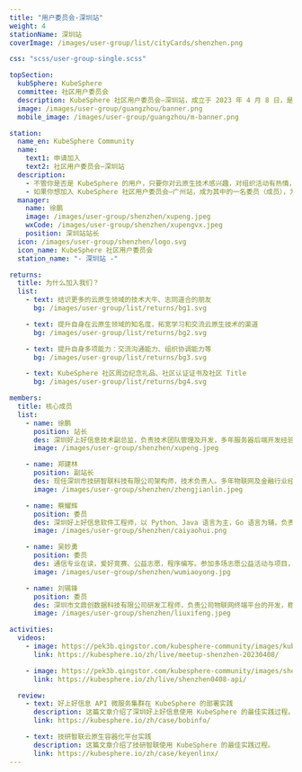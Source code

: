```yaml
---
title: "用户委员会-深圳站"
weight: 4
stationName: 深圳站
coverImage: /images/user-group/list/cityCards/shenzhen.png

css: "scss/user-group-single.scss"

topSection:
  kubSphere: KubeSphere 
  committee: 社区用户委员会
  description: KubeSphere 社区用户委员会—深圳站，成立于 2023 年 4 月 8 日，是由活跃在深圳的 KubeSphere 社区用户和成员组成的。初创核心成员 5 人。
  image: /images/user-group/guangzhou/banner.png
  mobile_image: /images/user-group/guangzhou/m-banner.png

station:
  name_en: KubeSphere Community
  name: 
    text1: 申请加入
    text2: 社区用户委员会—深圳站
  description: 
    - 不管你是否是 KubeSphere 的用户，只要你对云原生技术感兴趣，对组织活动有热情，对发展 KubeSphere 社区有想法，即可申请加入 KubeSphere 社区广州用户委员会。
    - 如果你想加入 KubeSphere 社区用户委员会—广州站，成为其中的一名委员（成员），为发展 KubeSphere 社区贡献自己的一份力量，可添加广州站站长微信申请，并可加入 KubeSphere 开源社区广州站微信群。
  manager: 
    name: 徐鹏
    image: /images/user-group/shenzhen/xupeng.jpeg
    wxCode: /images/user-group/shenzhen/xupengvx.jpeg
    position: 深圳站站长
  icon: /images/user-group/shenzhen/logo.svg
  icon_name: KubeSphere 社区用户委员会
  station_name: "- 深圳站 -"

returns:
  title: 为什么加入我们？
  list:
    - text: 结识更多的云原生领域的技术大牛、志同道合的朋友
      bg: /images/user-group/list/returns/bg1.svg

    - text: 提升自身在云原生领域的知名度，拓宽学习和交流云原生技术的渠道
      bg: /images/user-group/list/returns/bg2.svg

    - text: 提升自身多项能力：交流沟通能力、组织协调能力等
      bg: /images/user-group/list/returns/bg3.svg

    - text: KubeSphere 社区周边纪念礼品、社区认证证书及社区 Title
      bg: /images/user-group/list/returns/bg4.svg

members:
  title: 核心成员
  list:
    - name: 徐鹏
      position: 站长
      des: 深圳好上好信息技术副总监，负责技术团队管理及开发，多年服务器后端开发经验，擅长微服务体系相关技术栈，熟悉 K8s，喜欢总结，乐于分享，研究新技术，拥抱云原生，开源共生，终身学习。
      image: /images/user-group/shenzhen/xupeng.jpeg

    - name: 郑建林
      position: 副站长
      des: 现任深圳市技研智联科技有限公司架构师，技术负责人。多年物联网及金融行业经验，对云计算、区块链、大数据等领域有较深入研究及应用。熟悉 Java，Go，Node.js 技术栈，微服务架构设计。
      image: /images/user-group/shenzhen/zhengjianlin.jpeg

    - name: 蔡耀辉
      position: 委员
      des: 深圳好上好信息软件工程师，以 Python、Java 语言为主，Go 语言为辅，负责业务流程设计、编码实现与文档输出。
      image: /images/user-group/shenzhen/caiyaohui.png

    - name: 吴妙勇
      position: 委员
      des: 通信专业在读，爱好竞赛、公益志愿，程序编写。参加多场志愿公益活动与项目，获“榜样青年”“青年之星”等称呼。参与国家级科研立项 1 项，发明专利研发 1 项。目前担任职畅新青年珠海城市站主席一职。
      image: /images/user-group/shenzhen/wumiaoyong.jpg

    - name: 刘锡锋
      position: 委员
      des: 深圳市文鼎创数据科技有限公司研发工程师，负责公司物联网终端平台的开发，稳定性建设，容器化上云工作，擅长使用 GO、Java 开发分布式系统，持续关注分布式，云原生等前沿技术。
      image: /images/user-group/shenzhen/liuxifeng.jpeg

activities:
  videos:
    - image: https://pek3b.qingstor.com/kubesphere-community/images/kubesphere-meetup-shenzhen-20230408-cover.png
      link: https://kubesphere.io/zh/live/meetup-shenzhen-20230408/

    - image: https://pek3b.qingstor.com/kubesphere-community/images/shenzhen0408-api-cover.png
      link: https://kubesphere.io/zh/live/shenzhen0408-api/

  review:    
    - text: 好上好信息 API 微服务集群在 KubeSphere 的部署实践
      description: 这篇文章介绍了深圳好上好信息使用 KubeSphere 的最佳实践过程。
      link: https://kubesphere.io/zh/case/bobinfo/

    - text: 技研智联云原生容器化平台实践
      description: 这篇文章介绍了技研智联使用 KubeSphere 的最佳实践过程。
      link: https://kubesphere.io/zh/case/keyenlinx/
---
```

